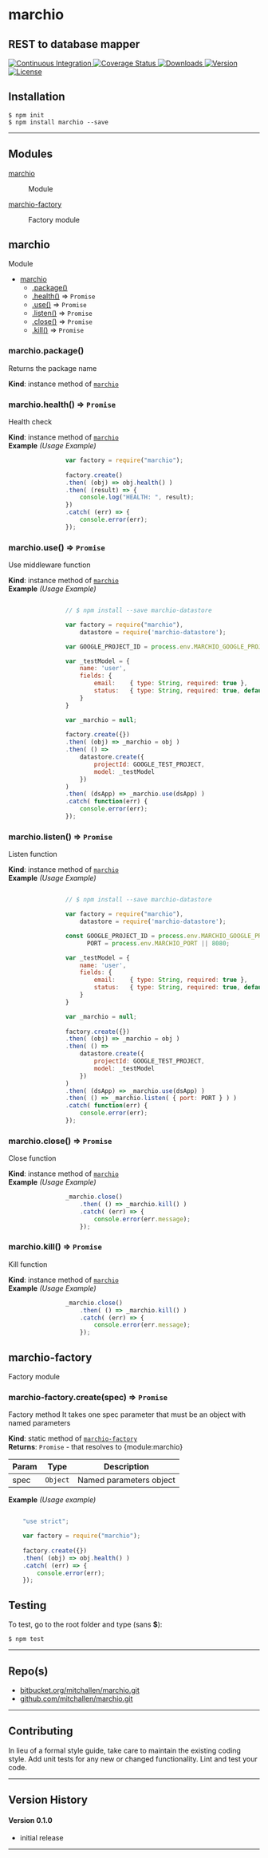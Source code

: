 marchio
==
REST to database mapper 
--

<p align="left">
  <a href="https://travis-ci.org/mitchallen/marchio">
    <img src="https://img.shields.io/travis/mitchallen/marchio.svg?style=flat-square" alt="Continuous Integration">
  </a>
  <a href="https://codecov.io/gh/mitchallen/marchio">
    <img src="https://codecov.io/gh/mitchallen/marchio/branch/master/graph/badge.svg" alt="Coverage Status">
  </a>
  <a href="https://npmjs.org/package/marchio">
    <img src="http://img.shields.io/npm/dt/marchio.svg?style=flat-square" alt="Downloads">
  </a>
  <a href="https://npmjs.org/package/marchio">
    <img src="http://img.shields.io/npm/v/marchio.svg?style=flat-square" alt="Version">
  </a>
  <a href="https://npmjs.com/package/marchio">
    <img src="https://img.shields.io/github/license/mitchallen/marchio.svg" alt="License"></a>
  </a>
</p>

## Installation

    $ npm init
    $ npm install marchio --save
  
* * *

## Modules

<dl>
<dt><a href="#module_marchio">marchio</a></dt>
<dd><p>Module</p>
</dd>
<dt><a href="#module_marchio-factory">marchio-factory</a></dt>
<dd><p>Factory module</p>
</dd>
</dl>

<a name="module_marchio"></a>

## marchio
Module


* [marchio](#module_marchio)
    * [.package()](#module_marchio+package)
    * [.health()](#module_marchio+health) ⇒ <code>Promise</code>
    * [.use()](#module_marchio+use) ⇒ <code>Promise</code>
    * [.listen()](#module_marchio+listen) ⇒ <code>Promise</code>
    * [.close()](#module_marchio+close) ⇒ <code>Promise</code>
    * [.kill()](#module_marchio+kill) ⇒ <code>Promise</code>

<a name="module_marchio+package"></a>

### marchio.package()
Returns the package name

**Kind**: instance method of <code>[marchio](#module_marchio)</code>  
<a name="module_marchio+health"></a>

### marchio.health() ⇒ <code>Promise</code>
Health check

**Kind**: instance method of <code>[marchio](#module_marchio)</code>  
**Example** *(Usage Example)*  
```js
                var factory = require("marchio");
             
                factory.create()
                .then( (obj) => obj.health() )
                .then( (result) => {
                    console.log("HEALTH: ", result);
                })
                .catch( (err) => { 
                    console.error(err); 
                });
```
<a name="module_marchio+use"></a>

### marchio.use() ⇒ <code>Promise</code>
Use middleware function

**Kind**: instance method of <code>[marchio](#module_marchio)</code>  
**Example** *(Usage Example)*  
```js

                // $ npm install --save marchio-datastore

                var factory = require("marchio"),
                    datastore = require('marchio-datastore');

                var GOOGLE_PROJECT_ID = process.env.MARCHIO_GOOGLE_PROJECT_ID;

                var _testModel = {
                    name: 'user',
                    fields: {
                        email:    { type: String, required: true },
                        status:   { type: String, required: true, default: "NEW" }
                    }
                }

                var _marchio = null;
             
                factory.create({})
                .then( (obj) => _marchio = obj )
                .then( () => 
                    datastore.create({
                        projectId: GOOGLE_TEST_PROJECT,
                        model: _testModel
                    })
                )
                .then( (dsApp) => _marchio.use(dsApp) )
                .catch( function(err) { 
                    console.error(err); 
                });
```
<a name="module_marchio+listen"></a>

### marchio.listen() ⇒ <code>Promise</code>
Listen function

**Kind**: instance method of <code>[marchio](#module_marchio)</code>  
**Example** *(Usage Example)*  
```js

                // $ npm install --save marchio-datastore

                var factory = require("marchio"),
                    datastore = require('marchio-datastore');

                const GOOGLE_PROJECT_ID = process.env.MARCHIO_GOOGLE_PROJECT_ID,
                      PORT = process.env.MARCHIO_PORT || 8080;

                var _testModel = {
                    name: 'user',
                    fields: {
                        email:    { type: String, required: true },
                        status:   { type: String, required: true, default: "NEW" }
                    }
                }

                var _marchio = null;
             
                factory.create({})
                .then( (obj) => _marchio = obj )
                .then( () => 
                    datastore.create({
                        projectId: GOOGLE_TEST_PROJECT,
                        model: _testModel
                    })
                )
                .then( (dsApp) => _marchio.use(dsApp) )
                .then( () => _marchio.listen( { port: PORT } ) )
                .catch( function(err) { 
                    console.error(err); 
                });
```
<a name="module_marchio+close"></a>

### marchio.close() ⇒ <code>Promise</code>
Close function

**Kind**: instance method of <code>[marchio](#module_marchio)</code>  
**Example** *(Usage Example)*  
```js
                _marchio.close()
                    .then( () => _marchio.kill() )
                    .catch( (err) => { 
                        console.error(err.message);
                    });
```
<a name="module_marchio+kill"></a>

### marchio.kill() ⇒ <code>Promise</code>
Kill function

**Kind**: instance method of <code>[marchio](#module_marchio)</code>  
**Example** *(Usage Example)*  
```js
                _marchio.close()
                    .then( () => _marchio.kill() )
                    .catch( (err) => { 
                        console.error(err.message);
                    });
```
<a name="module_marchio-factory"></a>

## marchio-factory
Factory module

<a name="module_marchio-factory.create"></a>

### marchio-factory.create(spec) ⇒ <code>Promise</code>
Factory method 
It takes one spec parameter that must be an object with named parameters

**Kind**: static method of <code>[marchio-factory](#module_marchio-factory)</code>  
**Returns**: <code>Promise</code> - that resolves to {module:marchio}  

| Param | Type | Description |
| --- | --- | --- |
| spec | <code>Object</code> | Named parameters object |

**Example** *(Usage example)*  
```js

    "use strict";

    var factory = require("marchio");
 
    factory.create({})
    .then( (obj) => obj.health() )
    .catch( (err) => { 
        console.error(err); 
    });
```


## Testing

To test, go to the root folder and type (sans __$__):

    $ npm test
   
* * *
 
## Repo(s)

* [bitbucket.org/mitchallen/marchio.git](https://bitbucket.org/mitchallen/marchio.git)
* [github.com/mitchallen/marchio.git](https://github.com/mitchallen/marchio.git)

* * *

## Contributing

In lieu of a formal style guide, take care to maintain the existing coding style.
Add unit tests for any new or changed functionality. Lint and test your code.

* * *

## Version History

#### Version 0.1.0 

* initial release

* * *
